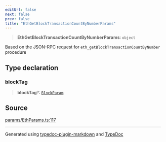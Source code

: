 ```yaml
---
editUrl: false
next: false
prev: false
title: "EthGetBlockTransactionCountByNumberParams"
---
```


> **EthGetBlockTransactionCountByNumberParams**: `object`

Based on the JSON-RPC request for `eth_getBlockTransactionCountByNumber` procedure

## Type declaration

### blockTag

> **blockTag**?: [`BlockParam`](/reference/tevm/actions-types/type-aliases/blockparam/)

## Source

[params/EthParams.ts:117](https://github.com/evmts/tevm-monorepo/blob/main/packages/actions-types/src/params/EthParams.ts#L117)

***
Generated using [typedoc-plugin-markdown](https://www.npmjs.com/package/typedoc-plugin-markdown) and [TypeDoc](https://typedoc.org/)

